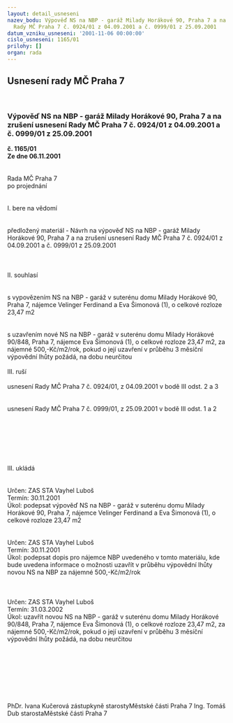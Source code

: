 ```yaml
---
layout: detail_usneseni
nazev_bodu: Výpověď NS na NBP - garáž Milady Horákové 90, Praha 7 a na zrušení usnesení
  Rady MČ Praha 7 č. 0924/01 z 04.09.2001 a č. 0999/01 z 25.09.2001
datum_vzniku_usneseni: '2001-11-06 00:00:00'
cislo_usneseni: 1165/01
prilohy: []
organ: rada
---
```

<div id="ucUsn_pList" class="usn">
	<span><h2>Usnesení rady MČ Praha 7 </h2>
<br></span><div class="standBody">
<span><h3>Výpověď NS na NBP - garáž Milady Horákové 90, Praha 7 a na zrušení usnesení Rady MČ Praha 7 č. 0924/01 z 04.09.2001 a č. 0999/01 z 25.09.2001</h3></span><div class="center">
		<strong>č. 1165/01</strong><br>
	</div>
<div class="center">
		<strong>Ze dne 06.11.2001</strong><br><br>
	</div>
<br>Rada MČ Praha 7<br>po projednání<br><br><br>I.	bere na vědomí<br><br> <br>předložený materiál - Návrh na výpověď NS na NBP - garáž Milady Horákové 90, Praha 7 a na zrušení usnesení Rady MČ Praha 7 č. 0924/01 z 04.09.2001 a č. 0999/01 z 25.09.2001<br><br><br><br>II.	souhlasí <br><br><br>s vypovězením NS na NBP - garáž v suterénu domu Milady Horákové 90, Praha 7, nájemce Velinger Ferdinand a Eva Šimonová (1), o celkové rozloze 23,47 m2<br><br><br>s uzavřením nové NS na NBP - garáž v suterénu domu Milady Horákové 90/848, Praha 7, nájemce Eva Šimonová (1), o celkové rozloze 23,47 m2, za nájemné 500,-Kč/m2/rok, pokud o její uzavření v průběhu 3 měsíční výpovědní lhůty požádá, na dobu neurčitou<br><br>III.	ruší <br><br>usnesení Rady MČ Praha 7 č. 0924/01, z 04.09.2001 v bodě III odst. 2 a 3<br><br><br>usnesení Rady MČ Praha 7 č. 0999/01, z 25.09.2001 v bodě III odst. 1 a 2 <br><br><br><br><br><br><br><br>III.	ukládá <br><br> <br>Určen:	ZAS STA Vayhel Luboš<br>Termín: 30.11.2001<br>Úkol:	podepsat výpověď NS na NBP - garáž v suterénu domu Milady Horákové 90, Praha 7, nájemce Velinger Ferdinand a Eva Šimonová (1), o celkové rozloze 23,47 m2<br> <br> <br>Určen:	ZAS STA Vayhel Luboš<br>Termín: 30.11.2001<br>Úkol:	podepsat dopis pro nájemce NBP uvedeného v tomto materiálu, kde bude uvedena informace o možnosti uzavřít v průběhu výpovědní lhůty novou NS na NBP za nájemné 500,-Kč/m2/rok <br> <br><br> <br>Určen:	ZAS STA Vayhel Luboš<br>Termín: 31.03.2002<br>Úkol:	uzavřít novou NS na NBP - garáž v suterénu domu Milady Horákové 90/848, Praha 7, nájemce Eva Šimonová (1), o celkové rozloze 23,47 m2, za nájemné 500,-Kč/m2/rok, pokud o její uzavření v průběhu 3 měsíční výpovědní lhůty požádá, na dobu neurčitou<br> <br><br> <br><br><br><br> <br>	<br>PhDr. Ivana Kučerová zástupkyně starostyMěstské části Praha 7	Ing. Tomáš Dub starostaMěstské části Praha 7<br>	<br><br>
</div>
</div>